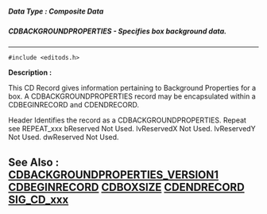 ##### Data Type : Composite Data
##### CDBACKGROUNDPROPERTIES - Specifies box background data.
---
```
#include <editods.h>
```
**Description :**

This CD Record gives information pertaining to Background Properties for a box. 
A CDBACKGROUNDPROPERTIES record may be encapsulated within a CDBEGINRECORD and 
CDENDRECORD.  

Header  Identifies the record as a CDBACKGROUNDPROPERTIES.
Repeat  see REPEAT_xxx 
bReserved  Not Used.
lvReservedX Not Used.
lvReservedY Not Used.
dwReserved Not Used.


**See Also :**
[CDBACKGROUNDPROPERTIES_VERSION1](/reference/Symb/CDBACKGROUNDPROPERTIES_VERSION1)
[CDBEGINRECORD](/reference/Data/CDBEGINRECORD)
[CDBOXSIZE](/reference/Data/CDBOXSIZE)
[CDENDRECORD](/reference/Data/CDENDRECORD)
[SIG_CD_xxx](/reference/Symb/SIG_CD_xxx)
---
